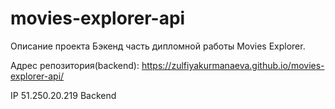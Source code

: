 # movies-explorer-api

Описание проекта
Бэкенд часть дипломной работы Movies Explorer.

Адрес репозитория(backend): https://zulfiyakurmanaeva.github.io/movies-explorer-api/

IP 51.250.20.219
Backend 
